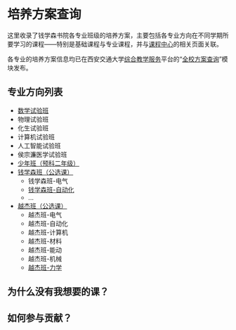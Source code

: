 # 培养方案查询
这里收录了钱学森书院各专业班级的培养方案，主要包括各专业方向在不同学期所要学习的课程——特别是基础课程与专业课程，并与[课程中心](https://qyxf.github.io/course)的相关页面关联。

各专业的培养方案信息均已在西安交通大学[综合教学服务](http://ehall.xjtu.edu.cn/)平台的“[全校方案查询](http://ehall.xjtu.edu.cn/jwapp/sys/qxfacx/*default/index.do)”模块发布。

## 专业方向列表
- [数学试验班](/program/shushi)
- 物理试验班
- 化生试验班
- 计算机试验班
- 人工智能试验班
- 侯宗濂医学试验班
- [少年班（预科二年级）](/program/shaonianban-2017)
- [钱学森班（公选课）](/program/qianxuesen)
    + 钱学森班-电气
    + [钱学森班-自动化](/program/qianshao-zidonghua)
    + ...
- [越杰班（公选课）](/program/yuejie)
    + 越杰班-电气
    + 越杰班-自动化
    + 越杰班-计算机
    + 越杰班-材料
    + 越杰班-能动
    + 越杰班-机械
    + [越杰班-力学](/program/yuejie-EM)

## 为什么没有我想要的课？

## 如何参与贡献？
